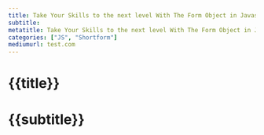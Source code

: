 ```yaml
---
title: Take Your Skills to the next level With The Form Object in Javascript
subtitle:
metatitle: Take Your Skills to the next level With The Form Object in Javascript | tinycode
categories: ["JS", "Shortform"]
mediumurl: test.com
---
```


# {{title}}
# {{subtitle}}

